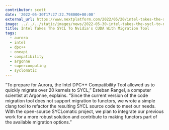 ```yaml
---
contributor: scott
date: '2022-05-30T17:27:22.798000+00:00'
external_url: https://www.nextplatform.com/2022/05/20/intel-takes-the-sycl-to-nvidias-cuda-with-migration-tool/
image: ../../../static/images/news/2022-05-30-intel-takes-the-sycl-to-nvidia-s-cuda-with-migration-tool.webp
title: Intel Takes The SYCL To Nvidia's CUDA With Migration Tool
tags:
  - aurora
  - intel
  - dpc++
  - oneapi
  - compatibility
  - argonne
  - supercomputing
  - syclomatic
---
```


“To prepare for Aurora, the Intel DPC++ Compatibility Tool allowed us to quickly migrate over 20 kernels to SYCL,”
Esteban Rangel, a computer scientist at Argonne, explains. “Since the current version of the code migration tool does
not support migration to functors, we wrote a simple clang tool to refactor the resulting SYCL source code to meet our
needs. With the open-source SYCLomatic project, we plan to integrate our previous work for a more robust solution and
contribute to making functors part of the available migration options.”
